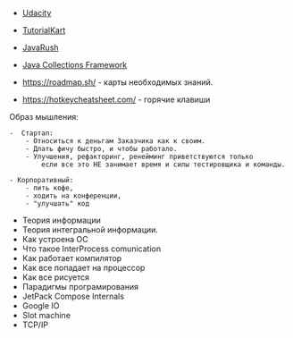 
- [Udacity](https://learn.udacity.com/my-programs?tab=Currently%2520Learning)
- [TutorialKart](https://www.tutorialkart.com)
- [JavaRush](https://javarush.com/quests)
- [Java Collections Framework](https://developer.android.com//reference/java/util/package-summary.html#exceptions)

- https://roadmap.sh/                     -  карты необходимых знаний.
- https://hotkeycheatsheet.com/   - горячие клавиши

Образ мышления:

	-  Стартап:
		- Относиться к деньгам Заказчика как к своим.
		- Длать фичу быстро, и чтобы работало.
		- Улучшения, рефакторинг, ренейминг приветствуются только 
			если все это НЕ занимает время и силы тестировщика и команды.

	- Корпоративный:
		- пить кофе,
		- ходить на конференции,
		- "улучшать" код

-  Теория информации
-  Теория интегральной информации.
-  Как устроена ОС
-  Что такое InterProcess comunication 
-  Как работает компилятор
-  Как все попадает на процессор
-  Как все рисуется
-  Парадигмы програмирования
- JetPack Compose Internals
-  Google IO
-  Slot machine
- TCP/IP